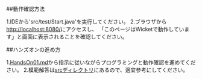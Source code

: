 ##動作確認方法

1.IDEから'src/test/Start.java'を実行してください。 
2.ブラウザから[http://localhost:8080/](http://localhost:8080/)にアクセスし、 
「このページはWicketで動作しています」と画面に表示されることを確認してください。 

##ハンズオンの進め方 

1.[HandsOn01.md](./doc/HandsOn01.md)から指示に従いながらプログラミングと動作確認を進めてください。 
2.模範解答は[srcディレクトリ](./src/main/java)にあるので、適宜参考にしてください。 
